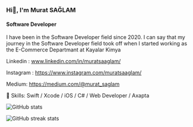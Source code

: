 ### Hi👋, I'm Murat SAĞLAM
#### Software Developer

I have been in the Software Developer field since 2020. I can say that my journey in the Software Developer field took off when I started working as the E-Commerce Departmant at Kayalar Kimya

Linkedin : www.linkedin.com/in/muratsaaglam/

Instagram : https://www.instagram.com/muratsaaglam/ 

Medium: https://medium.com/@murat_saglam

🔭 Skills: Swift / Xcode / iOS / C# / Web Developer / Axapta


![GitHub stats](https://github-readme-stats.vercel.app/api?username=muratsaaglam&show_icons=true)  

![GitHub streak stats](https://github-readme-streak-stats.herokuapp.com/?user=muratsaaglam)  
